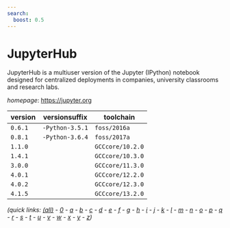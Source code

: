 ```yaml
---
search:
  boost: 0.5
---
```

# JupyterHub

JupyterHub is a multiuser version of the Jupyter (IPython) notebook designed for  centralized deployments in companies, university classrooms and research labs.

*homepage*: <https://jupyter.org>

version | versionsuffix | toolchain
--------|---------------|----------
``0.6.1`` | ``-Python-3.5.1`` | ``foss/2016a``
``0.8.1`` | ``-Python-3.6.4`` | ``foss/2017a``
``1.1.0`` |  | ``GCCcore/10.2.0``
``1.4.1`` |  | ``GCCcore/10.3.0``
``3.0.0`` |  | ``GCCcore/11.3.0``
``4.0.1`` |  | ``GCCcore/12.2.0``
``4.0.2`` |  | ``GCCcore/12.3.0``
``4.1.5`` |  | ``GCCcore/13.2.0``


*(quick links: [(all)](../index.md) - [0](../0/index.md) - [a](../a/index.md) - [b](../b/index.md) - [c](../c/index.md) - [d](../d/index.md) - [e](../e/index.md) - [f](../f/index.md) - [g](../g/index.md) - [h](../h/index.md) - [i](../i/index.md) - [j](../j/index.md) - [k](../k/index.md) - [l](../l/index.md) - [m](../m/index.md) - [n](../n/index.md) - [o](../o/index.md) - [p](../p/index.md) - [q](../q/index.md) - [r](../r/index.md) - [s](../s/index.md) - [t](../t/index.md) - [u](../u/index.md) - [v](../v/index.md) - [w](../w/index.md) - [x](../x/index.md) - [y](../y/index.md) - [z](../z/index.md))*

